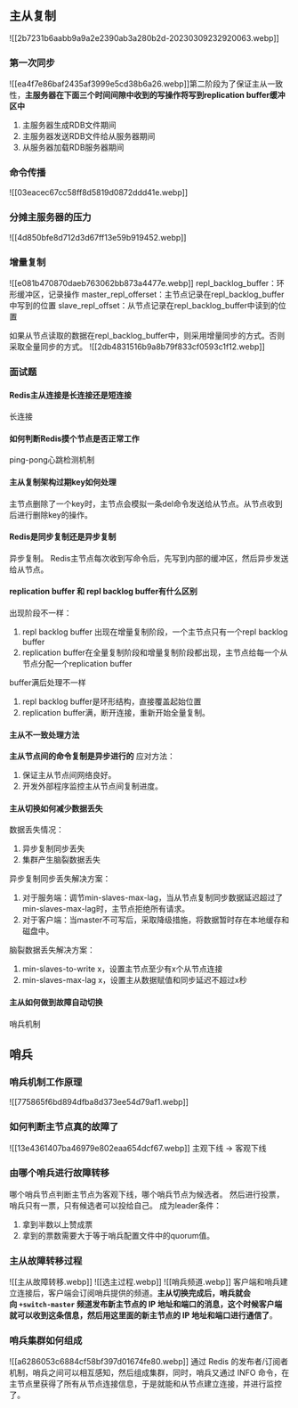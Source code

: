 ## 主从复制
![[2b7231b6aabb9a9a2e2390ab3a280b2d-20230309232920063.webp]]
### 第一次同步
![[ea4f7e86baf2435af3999e5cd38b6a26.webp]]第二阶段为了保证主从一致性，**主服务器在下面三个时间间隙中收到的写操作将写到replication buffer缓冲区中**
1. 主服务器生成RDB文件期间
2. 主服务器发送RDB文件给从服务器期间
3. 从服务器加载RDB服务器期间

### 命令传播
![[03eacec67cc58ff8d5819d0872ddd41e.webp]]

### 分摊主服务器的压力
![[4d850bfe8d712d3d67ff13e59b919452.webp]]
### 增量复制
![[e081b470870daeb763062bb873a4477e.webp]]
repl_backlog_buffer：环形缓冲区，记录操作
master_repl_offerset：主节点记录在repl_backlog_buffer中写到的位置
slave_repl_offset：从节点记录在repl_backlog_buffer中读到的位置

如果从节点读取的数据在repl_backlog_buffer中，则采用增量同步的方式。否则采取全量同步的方式。
![[2db4831516b9a8b79f833cf0593c1f12.webp]]

### 面试题
#### Redis主从连接是长连接还是短连接
长连接
#### 如何判断Redis摸个节点是否正常工作
ping-pong心跳检测机制

#### 主从复制架构过期key如何处理
主节点删除了一个key时，主节点会模拟一条del命令发送给从节点。从节点收到后进行删除key的操作。

#### Redis是同步复制还是异步复制
异步复制。
Redis主节点每次收到写命令后，先写到内部的缓冲区，然后异步发送给从节点。

#### replication buffer 和 repl backlog buffer有什么区别
出现阶段不一样：
1. repl backlog buffer 出现在增量复制阶段，一个主节点只有一个repl backlog buffer
2. replication buffer在全量复制阶段和增量复制阶段都出现，主节点给每一个从节点分配一个replication buffer

buffer满后处理不一样
1. repl backlog buffer是环形结构，直接覆盖起始位置
2. replication buffer满，断开连接，重新开始全量复制。
#### 主从不一致处理方法
**主从节点间的命令复制是异步进行的**
应对方法：
1. 保证主从节点间网络良好。
2. 开发外部程序监控主从节点间复制进度。
#### 主从切换如何减少数据丢失
数据丢失情况：
1. 异步复制同步丢失
2. 集群产生脑裂数据丢失

异步复制同步丢失解决方案：
1. 对于服务端：调节min-slaves-max-lag，当从节点复制同步数据延迟超过了min-slaves-max-lag时，主节点拒绝所有请求。
2. 对于客户端：当master不可写后，采取降级措施，将数据暂时存在本地缓存和磁盘中。

脑裂数据丢失解决方案：
1. min-slaves-to-write x，设置主节点至少有x个从节点连接
2. min-slaves-max-lag x，设置主从数据赋值和同步延迟不超过x秒
#### 主从如何做到故障自动切换
哨兵机制

## 哨兵
### 哨兵机制工作原理
![[775865f6bd894dfba8d373ee54d79af1.webp]]
### 如何判断主节点真的故障了
![[13e4361407ba46979e802eaa654dcf67.webp]]
主观下线 -> 客观下线

### 由哪个哨兵进行故障转移
哪个哨兵节点判断主节点为客观下线，哪个哨兵节点为候选者。
然后进行投票，哨兵只有一票，只有候选者可以投给自己。
成为leader条件：
1. 拿到半数以上赞成票
2. 拿到的票数需要大于等于哨兵配置文件中的quorum值。

### 主从故障转移过程
![[主从故障转移.webp]]
![[选主过程.webp]]
![[哨兵频道.webp]]
客户端和哨兵建立连接后，客户端会订阅哨兵提供的频道。**主从切换完成后，哨兵就会向 `+switch-master` 频道发布新主节点的 IP 地址和端口的消息，这个时候客户端就可以收到这条信息，然后用这里面的新主节点的 IP 地址和端口进行通信了**。

### 哨兵集群如何组成
![[a6286053c6884cf58bf397d01674fe80.webp]]
通过 Redis 的发布者/订阅者机制，哨兵之间可以相互感知，然后组成集群，同时，哨兵又通过 INFO 命令，在主节点里获得了所有从节点连接信息，于是就能和从节点建立连接，并进行监控了。